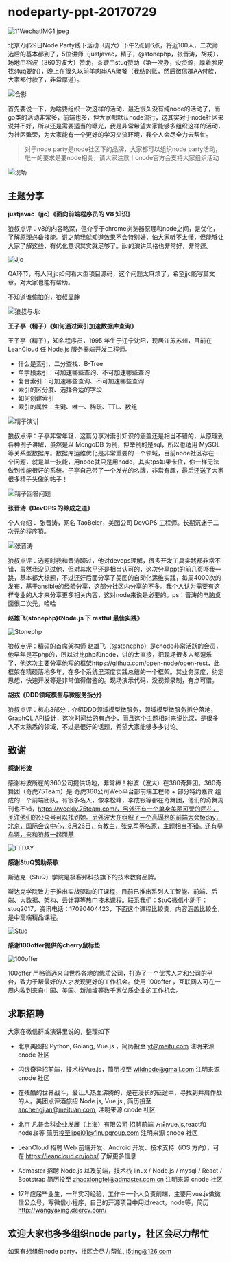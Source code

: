 # nodeparty-ppt-20170729

![11WechatIMG1.jpeg](//dn-cnode.qbox.me/FsXSwv674JMk95C6iLYfzZDtTN7q)

北京7月29日Node Party线下活动（周六）下午2点到6点，将近100人，二次筛选后的基本都到了，5位讲师（justjavac，精子，@stonephp，张晋涛，胡戎），场地由裕波（360的波大）赞助，茶歇由stuq赞助（第一次办，没资源，厚着脸皮找stuq要的），晚上在很久以前羊肉串AA聚餐（我结的账，然后微信群AA付款，大家都付款了，非常厚道）。

![合影](img/合影.jpeg)

首先要说一下，为啥要组织一次这样的活动，最近很久没有纯node的活动了，而go类的活动非常多，前端也多，但大家都默认node流行，这其实对于node社区来说并不好，所以还是需要适当的曝光，我是非常希望大家能够多组织这样的活动，为社区繁荣，为大家能有一个更好的学习交流环境，我个人会尽全力去帮忙。

> 对于node party是node社区下的品牌，大家都可以组织node party活动，唯一的要求是要node相关，请大家注意！cnode官方会支持大家组织活动

![现场](img/现场.jpeg)

## 主题分享

**justjavac（jjc）《面向前端程序员的 V8 知识》**

狼叔点评：v8的内容略深，但介乎于chrome浏览器原理和node之间，是优化，了解原理必备技能。讲之前我就知道效果不会特别好，怕大家听不太懂，但能够让大家了解这些，有优化意识其实就足够了。jjc的演讲风格也非常好，非常逗。

![Jjc](img/jjc.jpeg)

QA环节，有人问jjc如何看大型项目源码，这个问题太麻烦了，希望jjc能写篇文章，对大家也能有帮助。

不知道谁偷拍的，狼叔显胖

![狼叔与Jjc](img/狼叔与jjc.jpeg)

**王子亭（精子）《如何通过索引加速数据库查询》** 

王子亭（精子），知名程序员，1995 年生于辽宁沈阳，现居江苏苏州，目前在 LeanCloud 任 Node.js 服务器端开发工程师。

- 什么是索引、二分查找、B-Tree
- 单字段索引：可加速哪些查询、不可加速哪些查询
- 复合索引：可加速哪些查询、不可加速哪些查询
- 索引的区分度、选择合适的字段
- 如何创建索引
- 索引的属性：主键、唯一、稀疏、TTL、数组

![精子演讲](img/精子演讲.jpeg)

狼叔点评：子亭非常年轻，这篇分享对索引知识的涵盖还是相当不错的，从原理到各种例子讲解，虽然是以 MongoDB 为例，但举例的是sql，所以也适用 MySQL等关系型数据库。数据库运维优化是非常重要的一个领域，目前node社区存在一个问题，就是单一技能，用node就只是用node，其实tps如果卡住，你一样无法做到性能很好的系统。子亭自己带了一个发光的名牌，非常有趣，最后还送了大家很多精子头像的帖子！

![精子回答问题](img/精子回答问题.jpeg)

**张晋涛《DevOPS 的养成之道》**

个人介绍： 张晋涛，网名 TaoBeier，美图公司 DevOPS 工程师。长期沉迷于二次元的程序猿。

![张晋涛](img/张晋涛.jpeg)

狼叔点评：选题时我和晋涛聊过，他对devops理解，很多开发工具实践都非常不错，虽然我没见过他，但对其水平还是相当认可的，这次分享ppt的前几页吓我一跳，基本都大标题，不过还好后面分享了美图的自动化运维实践，每周4000次的发布，基于ansible的经验分享，这部分社区内分享的不多。我个人认为需要有这样专业的人才来分享更多相关内容，这对node来说是必要的。ps：晋涛的电脑桌面很二次元，哈哈

**赵雄飞(stonephp)《Node.js 下 restful 最佳实践》** 

![Stonephp](img/stonephp.jpeg)

狼叔点评：精硕的首席架构师 赵雄飞（@stonephp）是cnode非常活跃的会员，他早年是写php的，所以对比php和node，讲的太直接，把现场很多人都逗乐了，他这次主要分享他写的框架https://github.com/open-node/open-rest，此框架在精硕落地多年，在多个系统里深度实践总结的一个框架。其业务深度，约定思想，快速开发等是非常值得借鉴的。现场演示代码，没视频录制，有点可惜。


**胡戎《DDD领域模型与微服务拆分》**

狼叔点评：核心3部分：介绍DDD领域模型微服务，领域模型微服务拆分落地，GraphQL API设计，这次时间给的有点少，而且这个主题相对来说比深，是很多人不太熟悉的领域，不过是很好的话题，希望大家能够多多讨论。

## 致谢

**感谢裕波**

感谢裕波所在的360公司提供场地，非常棒！裕波（波大）在360奇舞团。360奇舞团（奇虎75Team）是 奇虎360公司Web平台部前端工程师 + 部分特约嘉宾 组成的一个前端团队。有很多名人，像李松峰，李成银等都在奇舞团，他们的奇舞周刊也不错，https://weekly.75team.com/，另外还有一个单身美丽可爱的团花，关注他们的公众号可以找到她。另外波大在组织了一个高逼格的前端大会feday，北京，国际会议中心，8月26日，有教主，张克军等名家，主题相当不错。还有早鸟票，来和狼叔一起面基

![FEDAY](img/FEDAY.jpg)

**感谢StuQ赞助茶歇**

斯达克（StuQ）学院是极客邦科技旗下的技术教育品牌。

斯达克学院致力于推出实战驱动的IT课程，目前已推出系列人工智能、前端、后端、大数据、架构、云计算等热门技术课程。联系我们：StuQ微信小助手：stuq2017，资讯电话：17090404423，下面这个课程比较贵，内容涵盖比较全，是中高端精品课程。

![Stuq](img/stuq.png)


**感谢100offer提供的cherry鼠标垫**

![100offer](img/100offer.jpeg)

100offer 严格筛选来自世界各地的优质公司，打造了一个优秀人才和公司的平台，致力于帮最好的人才发现更好的工作机会。使用 100offer ，互联网人可在一周内收到来自中国、美国、新加坡等数千家优质企业的工作机会。

## 求职招聘

大家在微信群或演讲里说的，整理如下


- 北京美图招 Python, Golang, Vue.js ，简历投至 yt@meitu.com  注明来源 cnode 社区
 
- 闪银奇异招前端，技术栈Vue.js，简历投至 wildnode@gmail.com 注明来源 cnode 社区

- 在残酷的世界战斗，最让人热血沸腾的，是在漫长的征途中，寻找到并肩作战的人。美团点评酒旅招 Node.js, Vue.js , 简历投至 anchengjian@meituan.com, 注明来源 cnode 社区

- 北京 凡普金科企业发展（上海）有限公司  招聘前端 方向vue.js,react和node.js等 简历投至lipei01@finupgroup.com   注明来源 cnode 社区

- LeanCloud 招聘 Web 前端开发、Android 开发、技术支持（iOS 方向），可在 https://leancloud.cn/jobs/ 了解更多信息

- Admaster 招聘 Node.js 以及前端，技术栈 linux / Node.js / mysql / React / Bootstrap 简历投至 zhaoxiongfei@admaster.com.cn 注明来源 cnode 社区

- 17年应届毕业生，一年实习经验，工作中一个人负责前端，主要用vue.js做微信公众号，写微信小程序，自己的开源项目中用过react，node等，简历 http://wangyaxing.deercv.com/


## 欢迎大家也多多组织node party，社区会尽力帮忙

如果有想组织node party，社区会尽力帮忙, i5ting@126.com